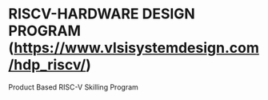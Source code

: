 # RISCV-HARDWARE DESIGN PROGRAM (https://www.vlsisystemdesign.com/hdp_riscv/)
Product Based RISC-V Skilling Program

